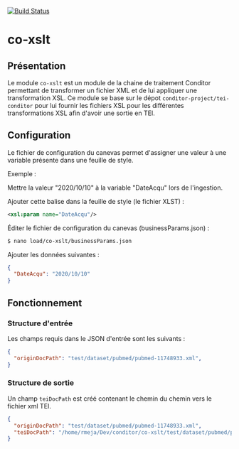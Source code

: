 [![Build Status](https://travis-ci.org/conditor-project/co-xslt.svg?branch=master)](https://travis-ci.org/conditor-project/co-xslt)
# co-xslt

## Présentation

Le module `co-xslt` est un module de la chaine de traitement Conditor permettant de transformer un fichier XML et de lui appliquer une transformation XSL. Ce module se base sur le dépot `conditor-project/tei-conditor` pour lui fournir les fichiers XSL pour les différentes transformations XSL afin d'avoir une sortie en TEI.

## Configuration

Le fichier de configuration du canevas permet d'assigner une valeur à une variable présente dans une feuille de style.

Exemple :

Mettre la valeur "2020/10/10" à la variable "DateAcqu" lors de l'ingestion. 

Ajouter cette balise dans la feuille de style (le fichier XLST) :

```xml
<xsl:param name="DateAcqu"/>
```

Éditer le fichier de configuration du canevas (businessParams.json) :

```sh
$ nano load/co-xslt/businessParams.json
```

Ajouter les données suivantes :

```json
{
  "DateAcqu": "2020/10/10"
}
```

## Fonctionnement

### Structure d'entrée

Les champs requis dans le JSON d'entrée sont les suivants :

```json
{
  "originDocPath": "test/dataset/pubmed/pubmed-11748933.xml",
}
```

### Structure de sortie

Un champ `teiDocPath` est créé contenant le chemin du chemin vers le fichier xml TEI.

```json
{
  "originDocPath": "test/dataset/pubmed/pubmed-11748933.xml",
  "teiDocPath": "/home/rmeja/Dev/conditor/co-xslt/test/dataset/pubmed/pubmed-11748933.tei"
}
```
